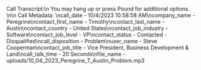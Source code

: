 Call Transcript:\n You may hang up or press Pound for additional options. \n\n Call Metadata: \ncall_date - 10/4/2023 10:58:58 AM\ncompany_name - Peregrine\ncontact_first_name - Timothy\ncontact_last_name - Austin\ncontact_country - United States\ncontact_job_industry - Software\ncontact_job_level - VP\ncontact_status - Contacted - Disqualified\ncall_disposition - Problem\nuser_name - Steve Cooperman\ncontact_job_title - Vice President, Business Development & Land\ncall_talk_time - 20 Seconds\nfile_name - uploads/10_04_2023_Peregrine_T_Austin_Problem.mp3
